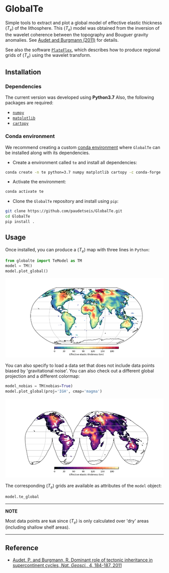 # GlobalTe

Simple tools to extract and plot a global model of effective elastic thickness (<i>T<sub>e</sub></i>) 
of the lithosphere. This (<i>T<sub>e</sub></i>) model was obtained from the inversion of the wavelet
coherence between the topography and Bouguer gravity anomalies. See [Audet and Burgmann (2011)](#reference) 
for details.

See also the software [`PlateFlex`](https://paudetseis.github.io/PlateFlex/), which describes how to 
produce regional grids of (<i>T<sub>e</sub></i>) using the wavelet transform.

## Installation

### Dependencies

The current version was developed using **Python3.7**
Also, the following packages are required:

- [`numpy`](https://numpy.org)
- [`matplotlib`](https://matplotlib.org)
- [`cartopy`](https://scitools.org.uk/cartopy/docs/latest/#)

### Conda environment

We recommend creating a custom 
[conda environment](https://conda.io/docs/user-guide/tasks/manage-environments.html)
where `GlobalTe` can be installed along with its dependencies. 

- Create a environment called `te` and install all dependencies:

```bash
conda create -n te python=3.7 numpy matplotlib cartopy -c conda-forge
```

- Activate the environment:

```bash
conda activate te
```

- Clone the `GlobalTe` repository and install using `pip`:

```bash
git clone https://github.com/paudetseis/GlobalTe.git
cd GlobalTe
pip install .
```

## Usage

Once installed, you can produce a (<i>T<sub>e</sub></i>) map with three lines in `Python`:

```python
from globalte import TeModel as TM
model = TM()
model.plot_global()
```

![](./data/Global_Te.Robinson.png)

You can also specify to load a data set that does not include data points biased by
'gravitational noise'. You can also check out a different global projection and a different
colormap:

```python
model_nobias = TM(nobias=True)
model.plot_global(proj='IGH', cmap='magma')
```

![](./data/Global_Te.nobias.IGH.png)

The corresponding (<i>T<sub>e</sub></i>) grids are available as attributes of the `model` object:

```python
model.te_global
```

***
**NOTE**

Most data points are `NaN` since (<i>T<sub>e</sub></i>) is only calculated over 'dry' areas (including
shallow shelf areas).

***


## Reference
* [Audet, P. and Burgmann, R. Dominant role of tectonic inheritance in supercontinent cycles, *Nat. Geosci.*, 4, 184-187, 2011](https://www.nature.com/articles/ngeo1080?cacheBust=1508215971286)

